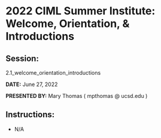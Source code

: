 # 2022 CIML Summer Institute:   Welcome, Orientation, & Introductions

## Session:
2.1_welcome_orientation_introductions

**DATE:** June 27, 2022

**PRESENTED BY:** Mary Thomas   ( mpthomas  @  ucsd.edu )

## Instructions:
* N/A

